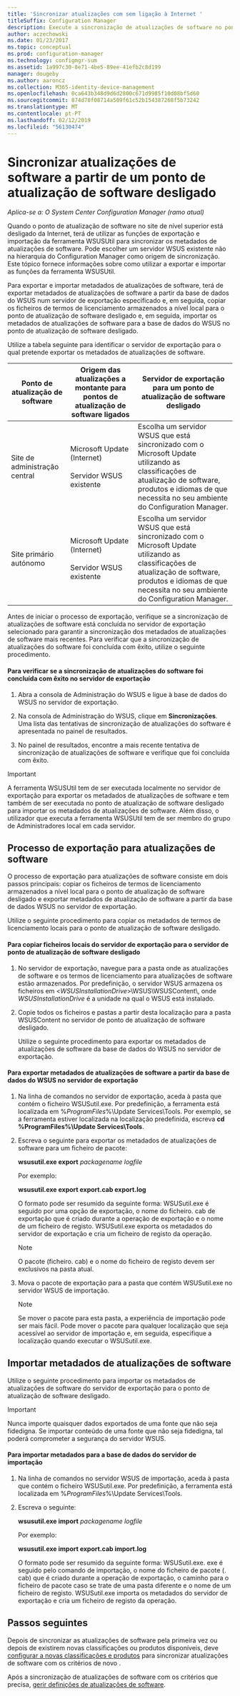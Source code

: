 ```yaml
---
title: 'Sincronizar atualizações com sem ligação à Internet '
titleSuffix: Configuration Manager
description: Execute a sincronização de atualizações de software no ponto de atualização de software de nível superior estiver desligado da Internet.
author: aczechowski
ms.date: 01/23/2017
ms.topic: conceptual
ms.prod: configuration-manager
ms.technology: configmgr-sum
ms.assetid: 1a997c30-8e71-4be5-89ee-41efb2c8d199
manager: dougeby
ms.author: aaroncz
ms.collection: M365-identity-device-management
ms.openlocfilehash: 0ca643b348d9d6d2800c671d9985f10d08bf5d60
ms.sourcegitcommit: 874d78f08714a509f61c52b154387268f5b73242
ms.translationtype: MT
ms.contentlocale: pt-PT
ms.lasthandoff: 02/12/2019
ms.locfileid: "56130474"
---
```

# <a name="synchronize-software-updates-from-a-disconnected-software-update-point"></a>Sincronizar atualizações de software a partir de um ponto de atualização de software desligado  

*Aplica-se a: O System Center Configuration Manager (ramo atual)*

 Quando o ponto de atualização de software no site de nível superior está desligado da Internet, terá de utilizar as funções de exportação e importação da ferramenta WSUSUtil para sincronizar os metadados de atualizações de software. Pode escolher um servidor WSUS existente não na hierarquia do Configuration Manager como origem de sincronização. Este tópico fornece informações sobre como utilizar a exportar e importar as funções da ferramenta WSUSUtil.  

 Para exportar e importar metadados de atualizações de software, terá de exportar metadados de atualizações de software a partir da base de dados do WSUS num servidor de exportação especificado e, em seguida, copiar os ficheiros de termos de licenciamento armazenados a nível local para o ponto de atualização de software desligado e, em seguida, importar os metadados de atualizações de software para a base de dados do WSUS no ponto de atualização de software desligado.  

 Utilize a tabela seguinte para identificar o servidor de exportação para o qual pretende exportar os metadados de atualizações de software.  

|Ponto de atualização de software|Origem das atualizações a montante para pontos de atualização de software ligados|Servidor de exportação para um ponto de atualização de software desligado|  
|---------------------------|-----------------------------------------------------------------|------------------------------------------------------------|  
|Site de administração central|Microsoft Update (Internet)<br /><br /> Servidor WSUS existente|Escolha um servidor WSUS que está sincronizado com o Microsoft Update utilizando as classificações de atualização de software, produtos e idiomas de que necessita no seu ambiente do Configuration Manager.|  
|Site primário autónomo|Microsoft Update (Internet)<br /><br /> Servidor WSUS existente|Escolha um servidor WSUS que está sincronizado com o Microsoft Update utilizando as classificações de atualização de software, produtos e idiomas de que necessita no seu ambiente do Configuration Manager.|  

 Antes de iniciar o processo de exportação, verifique se a sincronização de atualizações de software está concluída no servidor de exportação selecionado para garantir a sincronização dos metadados de atualizações de software mais recentes. Para verificar que a sincronização de atualizações do software foi concluída com êxito, utilize o seguinte procedimento.  

#### <a name="to-verify-that-software-updates-synchronization-has-completed-successfully-on-the-export-server"></a>Para verificar se a sincronização de atualizações do software foi concluída com êxito no servidor de exportação  

1.  Abra a consola de Administração do WSUS e ligue à base de dados do WSUS no servidor de exportação.  

2.  Na consola de Administração do WSUS, clique em **Sincronizações**. Uma lista das tentativas de sincronização de atualizações do software é apresentada no painel de resultados.  

3.  No painel de resultados, encontre a mais recente tentativa de sincronização de atualizações de software e verifique que foi concluída com êxito.  

> [!IMPORTANT]  
>  A ferramenta WSUSUtil tem de ser executada localmente no servidor de exportação para exportar os metadados de atualizações de software e tem também de ser executada no ponto de atualização de software desligado para importar os metadados de atualizações de software. Além disso, o utilizador que executa a ferramenta WSUSUtil tem de ser membro do grupo de Administradores local em cada servidor.  

## <a name="export-process-for-software-updates"></a>Processo de exportação para atualizações de software  
 O processo de exportação para atualizações de software consiste em dois passos principais: copiar os ficheiros de termos de licenciamento armazenados a nível local para o ponto de atualização de software desligado e exportar metadados de atualização de software a partir da base de dados WSUS no servidor de exportação.  

 Utilize o seguinte procedimento para copiar os metadados de termos de licenciamento locais para o ponto de atualização de software desligado.  

#### <a name="to-copy-local-files-from-the-export-server-to-the-disconnected-software-update-point-server"></a>Para copiar ficheiros locais do servidor de exportação para o servidor de ponto de atualização de software desligado  

1. No servidor de exportação, navegue para a pasta onde as atualizações de software e os termos de licenciamento para atualizações de software estão armazenados. Por predefinição, o servidor WSUS armazena os ficheiros em <*WSUSInstallationDrive*>\WSUS\WSUSContent\\, onde *WSUSInstallationDrive* é a unidade na qual o WSUS está instalado.  

2. Copie todos os ficheiros e pastas a partir desta localização para a pasta WSUSContent no servidor de ponto de atualização de software desligado.  

   Utilize o seguinte procedimento para exportar os metadados de atualizações de software da base de dados do WSUS no servidor de exportação.  

#### <a name="to-export-software-updates-metadata-from-the-wsus-database-on-the-export-server"></a>Para exportar metadados de atualizações de software a partir da base de dados do WSUS no servidor de exportação  

1.  Na linha de comandos no servidor de exportação, aceda à pasta que contém o ficheiro WSUSutil.exe. Por predefinição, a ferramenta está localizada em %*ProgramFiles*%\Update Services\Tools. Por exemplo, se a ferramenta estiver localizada na localização predefinida, escreva **cd %ProgramFiles%\Update Services\Tools**.  

2.  Escreva o seguinte para exportar os metadados de atualizações de software para um ficheiro de pacote:  

     **wsusutil.exe export**  *packagename*  *logfile*  

     Por exemplo:  

     **wsusutil.exe export export.cab export.log**  

     O formato pode ser resumido da seguinte forma: WSUSutil.exe é seguido por uma opção de exportação, o nome do ficheiro. cab de exportação que é criado durante a operação de exportação e o nome de um ficheiro de registo. WSUSutil.exe exporta os metadados do servidor de exportação e cria um ficheiro de registo da operação.  

    > [!NOTE]  
    >  O pacote (ficheiro. cab) e o nome do ficheiro de registo devem ser exclusivos na pasta atual.  

3.  Mova o pacote de exportação para a pasta que contém WSUSutil.exe no servidor WSUS de importação.  

    > [!NOTE]  
    >  Se mover o pacote para esta pasta, a experiência de importação pode ser mais fácil. Pode mover o pacote para qualquer localização que seja acessível ao servidor de importação e, em seguida, especifique a localização quando executar o WSUSutil.exe.  

## <a name="import-software-updates-metadata"></a>Importar metadados de atualizações de software  
 Utilize o seguinte procedimento para importar os metadados de atualizações de software do servidor de exportação para o ponto de atualização de software desligado.  

> [!IMPORTANT]  
>  Nunca importe quaisquer dados exportados de uma fonte que não seja fidedigna. Se importar conteúdo de uma fonte que não seja fidedigna, tal poderá comprometer a segurança do servidor WSUS.  

#### <a name="to-import-metadata-to-the-database-of-the-import-server"></a>Para importar metadados para a base de dados do servidor de importação  

1.  Na linha de comandos no servidor WSUS de importação, aceda à pasta que contém o ficheiro WSUSutil.exe. Por predefinição, a ferramenta está localizada em %*ProgramFiles*%\Update Services\Tools.  

2.  Escreva o seguinte:  

     **wsusutil.exe import**  *packagename*  *logfile*  

     Por exemplo:  

     **wsusutil.exe import export.cab import.log**  

     O formato pode ser resumido da seguinte forma: WSUSutil.exe. exe é seguido pelo comando de importação, o nome do ficheiro de pacote (. cab) que é criado durante a operação de exportação, o caminho para o ficheiro de pacote caso se trate de uma pasta diferente e o nome de um ficheiro de registo. WSUSutil.exe importa os metadados do servidor de exportação e cria um ficheiro de registo da operação.  

## <a name="next-steps"></a>Passos seguintes
Depois de sincronizar as atualizações de software pela primeira vez ou depois de existirem novas classificações ou produtos disponíveis, deve [configurar a novas classificações e produtos](configure-classifications-and-products.md) para sincronizar atualizações de software com os critérios de novo .

Após a sincronização de atualizações de software com os critérios que precisa, [gerir definições de atualizações de software](manage-settings-for-software-updates.md).  
